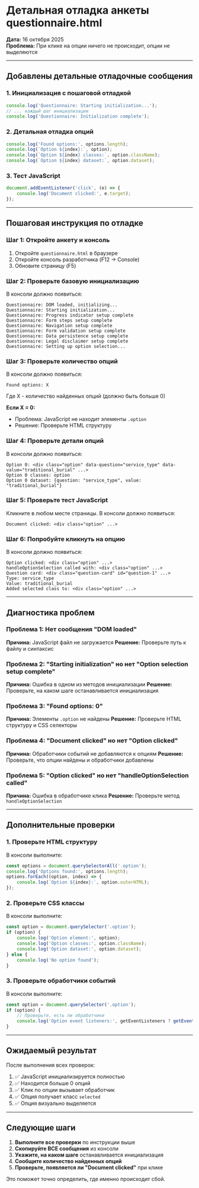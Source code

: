 # Детальная отладка анкеты questionnaire.html

**Дата:** 16 октября 2025  
**Проблема:** При клике на опции ничего не происходит, опции не выделяются

---

## Добавлены детальные отладочные сообщения

### 1. Инициализация с пошаговой отладкой
```javascript
console.log('Questionnaire: Starting initialization...');
// ... каждый шаг инициализации
console.log('Questionnaire: Initialization complete');
```

### 2. Детальная отладка опций
```javascript
console.log('Found options:', options.length);
console.log(`Option ${index}:`, option);
console.log(`Option ${index} classes:`, option.className);
console.log(`Option ${index} dataset:`, option.dataset);
```

### 3. Тест JavaScript
```javascript
document.addEventListener('click', (e) => {
    console.log('Document clicked:', e.target);
});
```

---

## Пошаговая инструкция по отладке

### Шаг 1: Откройте анкету и консоль
1. Откройте `questionnaire.html` в браузере
2. Откройте консоль разработчика (F12 → Console)
3. Обновите страницу (F5)

### Шаг 2: Проверьте базовую инициализацию
В консоли должно появиться:
```
Questionnaire: DOM loaded, initializing...
Questionnaire: Starting initialization...
Questionnaire: Progress indicator setup complete
Questionnaire: Form steps setup complete
Questionnaire: Navigation setup complete
Questionnaire: Form validation setup complete
Questionnaire: Data persistence setup complete
Questionnaire: Legal disclaimer setup complete
Questionnaire: Setting up option selection...
```

### Шаг 3: Проверьте количество опций
В консоли должно появиться:
```
Found options: X
```
Где X - количество найденных опций (должно быть больше 0)

**Если X = 0:**
- Проблема: JavaScript не находит элементы `.option`
- Решение: Проверьте HTML структуру

### Шаг 4: Проверьте детали опций
В консоли должно появиться:
```
Option 0: <div class="option" data-question="service_type" data-value="traditional_burial" ...>
Option 0 classes: option
Option 0 dataset: {question: "service_type", value: "traditional_burial"}
```

### Шаг 5: Проверьте тест JavaScript
Кликните в любом месте страницы. В консоли должно появиться:
```
Document clicked: <div class="option" ...>
```

### Шаг 6: Попробуйте кликнуть на опцию
В консоли должно появиться:
```
Option clicked: <div class="option" ...>
handleOptionSelection called with: <div class="option" ...>
Question card: <div class="question-card" id="question-1" ...>
Type: service_type
Value: traditional_burial
Added selected class to: <div class="option" ...>
```

---

## Диагностика проблем

### Проблема 1: Нет сообщения "DOM loaded"
**Причина:** JavaScript файл не загружается
**Решение:** Проверьте путь к файлу и синтаксис

### Проблема 2: "Starting initialization" но нет "Option selection setup complete"
**Причина:** Ошибка в одном из методов инициализации
**Решение:** Проверьте, на каком шаге останавливается инициализация

### Проблема 3: "Found options: 0"
**Причина:** Элементы `.option` не найдены
**Решение:** Проверьте HTML структуру и CSS селекторы

### Проблема 4: "Document clicked" но нет "Option clicked"
**Причина:** Обработчики событий не добавляются к опциям
**Решение:** Проверьте, что опции найдены и обработчики добавлены

### Проблема 5: "Option clicked" но нет "handleOptionSelection called"
**Причина:** Ошибка в обработчике клика
**Решение:** Проверьте метод `handleOptionSelection`

---

## Дополнительные проверки

### 1. Проверьте HTML структуру
В консоли выполните:
```javascript
const options = document.querySelectorAll('.option');
console.log('Options found:', options.length);
options.forEach((option, index) => {
    console.log(`Option ${index}:`, option.outerHTML);
});
```

### 2. Проверьте CSS классы
В консоли выполните:
```javascript
const option = document.querySelector('.option');
if (option) {
    console.log('Option element:', option);
    console.log('Option classes:', option.className);
    console.log('Option dataset:', option.dataset);
} else {
    console.log('No option found');
}
```

### 3. Проверьте обработчики событий
В консоли выполните:
```javascript
const option = document.querySelector('.option');
if (option) {
    // Проверьте, есть ли обработчики
    console.log('Option event listeners:', getEventListeners ? getEventListeners(option) : 'Not available');
}
```

---

## Ожидаемый результат

После выполнения всех проверок:
1. ✅ JavaScript инициализируется полностью
2. ✅ Находится больше 0 опций
3. ✅ Клик по опции вызывает обработчик
4. ✅ Опция получает класс `selected`
5. ✅ Опция визуально выделяется

---

## Следующие шаги

1. **Выполните все проверки** по инструкции выше
2. **Скопируйте ВСЕ сообщения** из консоли
3. **Укажите, на каком шаге** останавливается инициализация
4. **Сообщите количество найденных опций**
5. **Проверьте, появляется ли "Document clicked"** при клике

Это поможет точно определить, где именно происходит сбой.
